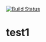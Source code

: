 [![Build Status](https://travis-ci.org/yotamshapira/test1.svg?branch=master)](https://travis-ci.org/yotamshapira/test1)
# test1

